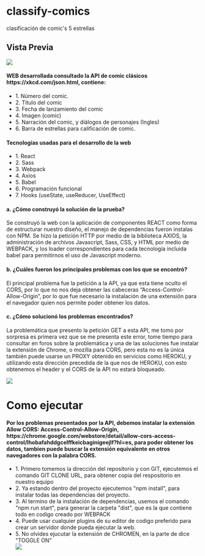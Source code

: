 # classify-comics
clasificación de comic's 5 estrellas

<h2>Vista Previa</h2>

<img src="https://64.media.tumblr.com/1b78ef32152cec5f2d59576d6a6d92f1/eb055ada59287d25-c6/s1280x1920/6b1f3f5b7eec790d6e7eb34c56a64e37b009e421.png" />

<h4>WEB desarrollada consultado la API de comic clásicos https://xkcd.com/json.html, contiene:</h4>
<ul>
  <li>1.	Número del comic.</li>
  <li>2.	Título del comic</li>
  <li>3.	Fecha de lanzamiento del comic</li>
  <li>4.	Imagen (comic)</li>
  <li>5.	Narración del comic, y diálogos de personajes (Ingles)</li>
  <li>6.	Barra de estrellas para calificación de comic.</li>
</ul>

<h4>Tecnologías usadas para el desarrollo de la web</h4>

<ul>
  <li>1.	React</li>
  <li>2.	Sass</li>
  <li>3.	Webpack</li>
  <li>4.	Axios</li>
  <li>5.	Babel</li>
  <li>6.	Programación funcional </li>
  <li>7.	Hooks (useState, useReducer, UseEffect)</li>     
</ul>

<h4>a. ¿Cómo construyó la solución de la prueba?</h4>
<p>Se construyó la web con la aplicación de componentes REACT como forma de estructurar nuestro diseño,
el manejo de dependencias fueron instalas con NPM. Se hizo la petición HTTP por medio de la biblioteca AXIOS,
la administración de archivos Javascript, Sass, CSS, y HTML por medio de WEBPACK, y los loader correspondientes
para cada tecnología incluida babel para permitirnos el uso de Javascript moderno.</p>

<h4>b. ¿Cuáles fueron los principales problemas con los que se encontró?</h4>
<p>El principal problema fue la petición a la API, ya que esta tiene oculto el CORS, por lo que no nos deja obtener las cabeceras “Access-Control-Allow-Origin”,
por lo que fue necesario la instalación de una extensión para el navegador quien nos permite poder obtener los datos.</p>

<h4>c. ¿Cómo solucionó los problemas encontrados?</h4>
<p>La problemática que presento la petición GET a esta API, me tomo por sorpresa es primera vez que se me presenta este error,
tome tiempo para consultar en foros sobre la problemática y una de las soluciones fue instalar la extensión de Chrome, o mozilla para CORS,
pero esta no es la única también puede usarse un PROXY obtenido en servicios como HEROKU,
y utilizando esta dirección precedida de la que nos de HEROKU, con esto obtenemos el header  y el CORS de la API no estará bloqueado.</p>

<img src="https://64.media.tumblr.com/cfa68f01db25120bf971417ebe330d21/3513c527ed30740a-d8/s400x600/6d5d104997425abb852c0f7547c77c4e008a6f30.png"/>


<h1>Como ejecutar</h1>

<h4>Por los problemas presentados por la API, debemos instalar la extensión <b> Allow CORS: Access-Control-Allow-Origin</b>,
https://chrome.google.com/webstore/detail/allow-cors-access-control/lhobafahddgcelffkeicbaginigeejlf?hl=es, para poder obtener los datos, tambien puede buscar la extensión
equivalente en otros navegadores con la palabra CORS.</h4>

<ul>
  <li>1. Primero tomemos la dirección del repositorio y con GIT, ejecutemos el comando GIT CLONE URL, para obtener copia del respositorio en nuestro equipo</li>
  <li>2. Ya estando dentro del proyecto ejecutemos "npm install", para instalar todas las dependencias del proyecto.</li>
  <li>3. Al termino de la instalación de dependencias, usemos el comando "npm run start", para generar la carpeta "dist", que es la que contiene todo en codigo creado por WEBPACK</li>
  <li>4. Puede usar cualquier plugins de su editor de codigo preferido para crear un servidor donde pueda ejecutar la web.</li>
  <li>5. No olvides ejucutar la extensión de CHROMEN, en la parte de dice "TOGGLE ON"</li>
  <img src="https://64.media.tumblr.com/a9e02e4131635ec62a2b3539020db16b/0b4956cf19d8f388-fd/s500x750/d368bbd51c1a76729e65bb2ca3a357ca94473c22.png"/>
</ul>
